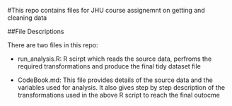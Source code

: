 #This repo contains files for JHU course assignemnt on getting and cleaning data

##File Descriptions

There are two files in this repo:

- run_analysis.R: R scirpt which reads the source data, perfroms the required transformations
and produce the final tidy dataset file

- CodeBook.md: This file provides details of the source data and the variables used for
analysis. It also gives step by step description of the transformations used in the above R
script to reach the final outocme
